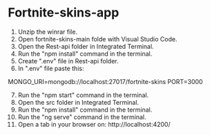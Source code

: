 # Fortnite-skins-app
1. Unzip the winrar file.
2. Open fortnite-skins-main folde with Visual Studio Code.
3. Open the Rest-api folder in Integrated Terminal.
4. Run the "npm install" command in the terminal.
5. Create ".env" file in Rest-api folder.
6. In ".env" file paste this: 

MONGO_URI=mongodb://localhost:27017/fortnite-skins
PORT=3000

7. Run the "npm start" command in the terminal.
8. Open the src folder in Integrated Terminal.
9. Run the "npm install" command in the terminal.
10. Run the "ng serve" command in the terminal.
11. Open a tab in your browser on: http://localhost:4200/

